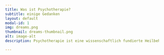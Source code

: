 ```yaml
---
title: Was ist Psychotherapie?
subtitle: einige Gedanken
layout: default
modal-id: 1
img: dreams.png
thumbnail: dreams-thumbnail.png
alt: image-alt
description: Psychotherapie ist eine wissenschaftlich fundierte Heilbehandlung für leidvolles Erleben. Dabei kommt es im Idealfall zu einer neuen Erfahrung im Kontakt. Verzerrungen des Nervensystems können dadurch losgelassen werden, wodurch Körper und Geist mehr Ruhe erfahren.

---
```

